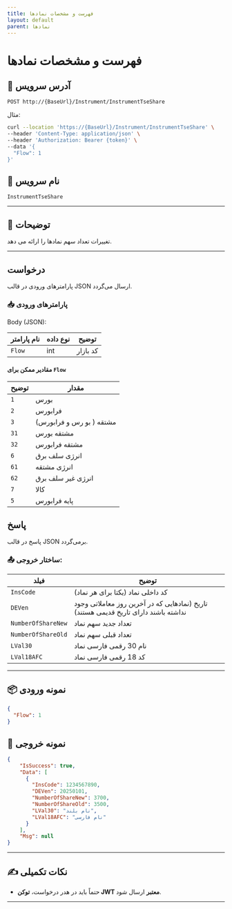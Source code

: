 ```yaml
---
title: فهرست و مشخصات نمادها
layout: default
parent: نمادها
---
```


# فهرست و مشخصات نمادها

## 📌 آدرس سرویس

```
POST http://{BaseUrl}/Instrument/InstrumentTseShare
```

مثال:

```bash
curl --location 'https://{BaseUrl}/Instrument/InstrumentTseShare' \
--header 'Content-Type: application/json' \
--header 'Authorization: Bearer {token}' \
--data '{
  "Flow": 1
}'
```  

## 🧾 نام سرویس

`InstrumentTseShare`

---

## 🎯 توضیحات

تغییرات تعداد سهم نمادها را ارائه می دهد.

---

## درخواست

پارامترهای ورودی در قالب JSON ارسال می‌گردد.

### 📥 پارامترهای ورودی

Body (JSON):


| نام پارامتر | نوع داده | توضیح |
|------ | --- | --------- |
| `Flow` | int | کد بازار |

#### مقادیر ممکن برای `Flow`

| توضیح | مقدار |
|-------|-------|
| `1`  | بورس |
| `2`  | فرابورس |
| `3` |  مشتقه ( بو رس و فرابورس) |
| `31` |  مشتقه بورس |
| `32` |  مشتقه فرابورس |
| `6` |  انرژی سلف برق |
| `61` |  انرژی مشتقه |
| `62` |  انرژی غیر سلف برق |
| `7` | کالا |
| `5` | پایه فرابورس |

## پاسخ

پاسخ در قالب JSON برمی‌گردد.

### 📤 ساختار خروجی:

| فیلد | توضیح |
|------|-------|
| `InsCode` | کد داخلی نماد (یکتا برای هر نماد) |
| `DEVen` | تاریخ (نمادهایی که در آخرین روز معاملاتی وجود نداشته باشند دارای تاریخ قدیمی هستند) |
| `NumberOfShareNew` | تعداد جدید سهم نماد |
| `NumberOfShareOld` | تعداد قبلی سهم نماد |
| `LVal30` | نام 30 رقمی فارسی نماد |
| `LVal18AFC` | کد 18 رقمی فارسی نماد |

---

## 📦 نمونه ورودی 

```json
{
  "Flow": 1
}
```

## 📄 نمونه خروجی

```json
{
    "IsSuccess": true,
    "Data": [
      {
        "InsCode": 1234567890,
        "DEVen": 20250101,
        "NumberOfShareNew": 3700,
        "NumberOfShareOld": 3500,
        "LVal30": "نام بلند",
        "LVal18AFC": "نام فارسی"
      }
    ],
    "Msg": null
}
```

---

## ✍️ نکات تکمیلی

- حتماً باید در هدر درخواست، **توکن JWT معتبر** ارسال شود.

---